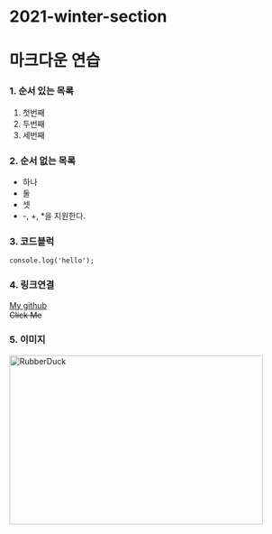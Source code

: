 2021-winter-section
=

# 마크다운 연습
### 1. 순서 있는 목록
1. 첫번째
2. 두번째
3. 세번째

### 2. 순서 없는 목록
- 하나
- 둘
- 셋
- -, +, *을 지원한다.

### 3. 코드블럭
```
console.log('hello');
```

### 4. 링크연결
[My github](https://github.com/codingski)<br />
~~Click Me~~

### 5. 이미지
<img src="https://blog.jinbo.net/attach/615/200937431.jpg" width="450px" height="300px" title="px(픽셀) 크기 설정" alt="RubberDuck"></img><br/>
